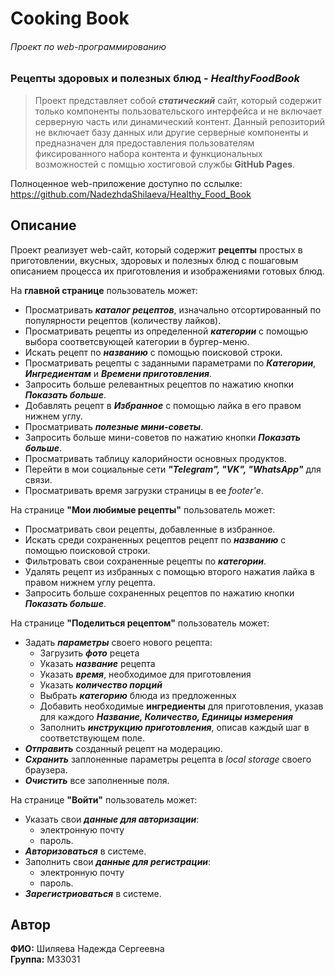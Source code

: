 # Cooking Book
###### Проект по web-программированию
### Рецепты здоровых и полезных блюд - *HealthyFoodBook*

> Проект представляет собой ***статический*** сайт, который содержит только компоненты пользовательского интерфейса и не включает серверную часть или динамический контент. Данный репозиторий не включает базу данных или другие серверные компоненты и предназначен для предоставления пользователям фиксированного набора контента и функциональных возможностей с помщью хостиговой службы **GitHub Pages**.

Полноценное web-приложение доступно по сслылке: https://github.com/NadezhdaShilaeva/Healthy_Food_Book

## Описание

Проект реализует web-сайт, который содержит **рецепты** простых в приготовлении, вкусных, здоровых и полезных блюд с пошаговым описанием процесса их приготовления и изображениями готовых блюд.

На **главной странице** пользователь может:
* Просматривать ***каталог рецептов***, изначально отсортированный по популярности рецептов (количеству лайков).
* Просматривать рецепты из определенной ***категории*** с помощью выбора соответсвующей категории в бургер-меню.
* Искать рецепт по ***названию*** с помощью поисковой строки.
* Просматривать рецепты с заданными параметрами по ***Категории***, ***Ингредиентам*** и ***Времени приготовления***.
* Запросить больше релевантных рецептов по нажатию кнопки ***Показать больше***.
* Добавлять рецепт в ***Избранное*** с помощью лайка в его правом нижнем углу.
* Просматривать ***полезные мини-советы***.
* Запросить больше мини-советов по нажатию кнопки ***Показать больше***.
* Просматривать таблицу калорийности основных продуктов.
* Перейти в мои социальные сети ***"Telegram", "VK", "WhatsApp"*** для связи.
* Просматривать время загрузки страницы в ее *footer'е*.

На странице **"Мои любимые рецепты"** пользователь может:
* Просматривать свои рецепты, добавленные в избранное.
* Искать среди сохраненных рецептов рецепт по ***названию*** с помощью поисковой строки.
* Фильтровать свои сохраненные рецепты по ***категории***.
* Удалять рецепт из избранных с помощью второго нажатия лайка в правом нижнем углу рецепта.
* Запросить больше сохраненных рецептов по нажатию кнопки ***Показать больше***.

На странице **"Поделиться рецептом"** пользователь может:
* Задать ***параметры*** своего нового рецепта:
    * Загрузить ***фото*** рецета
    * Указать ***название*** рецепта
    * Указать ***время***, необходимое для приготовления
    * Указать ***количество порций***
    * Выбрать ***категорию*** блюда из предложенных
    * Добавить необходимые **ингредиенты** для приготовления, указав для каждого ***Название, Количество, Единицы измерения***
    * Заполнить ***инструкцию приготовления***, описав каждый шаг в соответствующем поле.
* ***Отправить*** созданный рецепт на модерацию.
* ***Схранить*** заплоненные параметры рецепта в *local storage* своего браузера.
* ***Очистить*** все заполненные поля.

На странице **"Войти"** пользователь может:
* Указать свои ***данные для авторизации***: 
    * электронную почту
    * пароль.
* ***Авторизоваться*** в системе. 
* Заполнить свои ***данные для регистрации***: 
    * электронную почту
    * пароль.
* ***Зарегистриоваться*** в системе.


## Автор

**ФИО:** Шиляева Надежда Сергеевна  
**Группа:** М33031  
